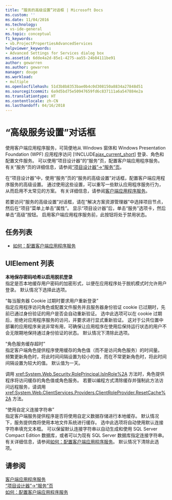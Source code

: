 ```yaml
---
title: “服务的高级设置”对话框 | Microsoft Docs
ms.custom: ''
ms.date: 11/04/2016
ms.technology:
- vs-ide-general
ms.topic: conceptual
f1_keywords:
- vb.ProjectPropertiesAdvancedServices
helpviewer_keywords:
- Advanced Settings for Services dialog box
ms.assetid: 6dde4a2d-85e1-4275-aa55-24b84111be91
author: gewarren
ms.author: gewarren
manager: douge
ms.workload:
- multiple
ms.openlocfilehash: 51d3b8b8353bae0b4c0d308150a8834a27848d51
ms.sourcegitcommit: 6a9d5bd75e50947659fd6c837111a6a547884e2a
ms.translationtype: HT
ms.contentlocale: zh-CN
ms.lasthandoff: 04/16/2018
---
```

# <a name="advanced-settings-for-services-dialog-box"></a>“高级服务设置”对话框
使用客户端应用程序服务，可简便地从 Windows 窗体和 Windows Presentation Foundation (WPF) 应用程序访问 [!INCLUDE[ajax_current_short](../../ide/reference/includes/ajax_current_short_md.md)] 登录、角色和配置文件服务。 可以使用“项目设计器”的“服务”页，配置客户端应用程序服务。 有关“服务”页的详细信息，请参阅[“项目设计器”->“服务”页](../../ide/reference/services-page-project-designer.md)。  
  
 在“项目设计器”中，使用“服务”页的“服务的高级设置”对话框，配置客户端应用程序服务的高级设置。 通过使用这些设置，可以重写一些默认应用程序服务行为，从而启用不太常见的方案。 有关详细信息，请参阅[客户端应用程序服务](/dotnet/framework/common-client-technologies/client-application-services)。  
  
 若要访问“服务的高级设置”对话框，请在“解决方案资源管理器”中选择项目节点，然后在“项目”菜单上单击“属性”。 显示“项目设计器”后，单击“服务”选项卡，然后单击“高级”按钮。 启用客户端应用程序服务前，此按钮将处于禁用状态。  
  
## <a name="task-list"></a>任务列表

- [如何：配置客户端应用程序服务](/dotnet/framework/common-client-technologies/how-to-configure-client-application-services)

## <a name="uielement-list"></a>UIElement 列表

 **本地保存密码哈希以启用脱机登录**  
 指定是否本地缓存用户密码的加密形式，以便在应用程序处于脱机模式时允许用户登录。 默认情况下选择此选项。
  
 “每当服务器 Cookie 过期时要求用户重新登录”  
 指定应用程序访问角色或配置文件服务并且服务器身份验证 cookie 已过期时，先前已通过身份验证的用户是否会自动重新验证。 选中此选项可以在 cookie 过期后，拒绝对应用程序服务的访问，并要求进行显式重新验证。 这对于公共位置中部署的应用程序来说非常有用，可确保让应用程序在使用后保持运行状态的用户不会无限期地保持通过身份验证的状态。 默认情况下清除此选项。  
  
 “角色服务缓存超时”  
 指定客户端角色提供程序使用缓存的角色值（而不是访问角色服务）的时间量。 频繁更新角色时，将此时间间隔设置为较小的值，而在不常更新角色时，将此时间间隔设置为较大的值。 默认值为一天。  
  
 调用 <xref:System.Web.Security.RolePrincipal.IsInRole%2A> 方法时，角色提供程序将访问缓存的角色值或角色服务。 若要以编程方式清除缓存并强制此方法访问远程服务，请调用 <xref:System.Web.ClientServices.Providers.ClientRoleProvider.ResetCache%2A> 方法。  
  
 “使用自定义连接字符串”  
 指定客户端服务提供程序是否将使用自定义数据存储进行本地缓存。 默认情况下，服务提供商将使用本地文件系统进行缓存。 选中此选项将自动使用默认连接字符串填充文本框。 可以保留默认连接字符串以自动生成和使用 SQL Server Compact Edition 数据库，或者可以为现有 SQL Server 数据库指定连接字符串。 有关详细信息，请参阅[如何：配置客户端应用程序服务](/dotnet/framework/common-client-technologies/how-to-configure-client-application-services)。 默认情况下清除此选项。  
  
## <a name="see-also"></a>请参阅

[客户端应用程序服务](/dotnet/framework/common-client-technologies/client-application-services)  
[“项目设计器”->“服务”页](../../ide/reference/services-page-project-designer.md)  
[如何：配置客户端应用程序服务](/dotnet/framework/common-client-technologies/how-to-configure-client-application-services)